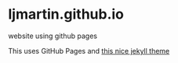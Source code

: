# ljmartin.github.io
website using github pages


This uses GitHub Pages and [this nice jekyll theme](https://github.com/benbalter/retlab)
